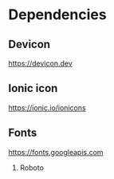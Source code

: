
# Dependencies

## Devicon
https://devicon.dev

## Ionic icon
https://ionic.io/ionicons

## Fonts
https://fonts.googleapis.com 
1. Roboto